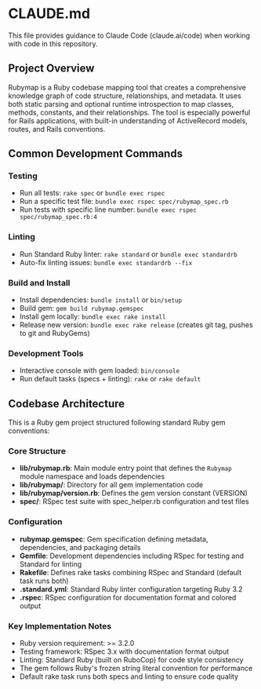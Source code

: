 # CLAUDE.md

This file provides guidance to Claude Code (claude.ai/code) when working with code in this repository.

## Project Overview

Rubymap is a Ruby codebase mapping tool that creates a comprehensive knowledge graph of code structure, relationships, and metadata. It uses both static parsing and optional runtime introspection to map classes, methods, constants, and their relationships. The tool is especially powerful for Rails applications, with built-in understanding of ActiveRecord models, routes, and Rails conventions.

## Common Development Commands

### Testing
- Run all tests: `rake spec` or `bundle exec rspec`
- Run a specific test file: `bundle exec rspec spec/rubymap_spec.rb`
- Run tests with specific line number: `bundle exec rspec spec/rubymap_spec.rb:4`

### Linting
- Run Standard Ruby linter: `rake standard` or `bundle exec standardrb`
- Auto-fix linting issues: `bundle exec standardrb --fix`

### Build and Install
- Install dependencies: `bundle install` or `bin/setup`
- Build gem: `gem build rubymap.gemspec`
- Install gem locally: `bundle exec rake install`
- Release new version: `bundle exec rake release` (creates git tag, pushes to git and RubyGems)

### Development Tools
- Interactive console with gem loaded: `bin/console`
- Run default tasks (specs + linting): `rake` or `rake default`

## Codebase Architecture

This is a Ruby gem project structured following standard Ruby gem conventions:

### Core Structure
- **lib/rubymap.rb**: Main module entry point that defines the `Rubymap` module namespace and loads dependencies
- **lib/rubymap/**: Directory for all gem implementation code
- **lib/rubymap/version.rb**: Defines the gem version constant (VERSION)
- **spec/**: RSpec test suite with spec_helper.rb configuration and test files

### Configuration
- **rubymap.gemspec**: Gem specification defining metadata, dependencies, and packaging details
- **Gemfile**: Development dependencies including RSpec for testing and Standard for linting
- **Rakefile**: Defines rake tasks combining RSpec and Standard (default task runs both)
- **.standard.yml**: Standard Ruby linter configuration targeting Ruby 3.2
- **.rspec**: RSpec configuration for documentation format and colored output

### Key Implementation Notes
- Ruby version requirement: >= 3.2.0
- Testing framework: RSpec 3.x with documentation format output
- Linting: Standard Ruby (built on RuboCop) for code style consistency
- The gem follows Ruby's frozen string literal convention for performance
- Default rake task runs both specs and linting to ensure code quality
